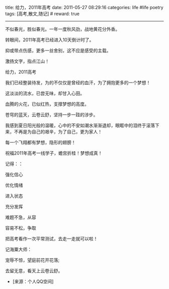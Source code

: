 title: 给力，2011年高考
date: 2011-05-27 08:29:16
categories: life #life poetry
tags: [高考,散文,随记]  # <!--more-->
reward: true

---

不似春光，胜似春光。一年一度秋风劲，战地黄花分外香。

转眼间，2011年高考已经进入10天倒计时了。

抑或带点伤感，更多一丝舍别，这不应是感受的主载。

激扬文字，指点江山！

给力，2011高考

<!--more-->

我们已经整装待发，为的不仅仅是曾经的血汗，为了拥抱更多的一个梦想！

这淡淡的流水，已尝无味，却甘入心田。

血腾的火花，已似红热，支撑梦想的高度。

苍穹的蓝天，云卷云舒，坚持一步一跬的涉步。



我感到夏日阳光般的温暖，心中的不安如潮水渐渐退却，眼眶中的泪终于滚落下来，不再是为自己的艰辛，为了自己，更为家人！



每一个飞翔都有梦想，隐形的翅膀！

祝福2011年高考一线学子，蟾宫折桂！梦想成真！

记得：：

强化信心

优化情绪

进入状态

充分发挥

难题不急，从容

容易不松，争取

把高考看作一次平常测试，去走一走就可以啦！


记海粟大师：

宠辱不惊，望庭前花开花落;

去留无意，看天上云卷云舒。


- [来源：个人QQ空间]
